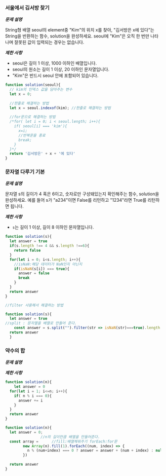 ### 서울에서 김서방 찾기

**_문제 설명_**

String형 배열 seoul의 element중 "Kim"의 위치 x를 찾아, "김서방은 x에 있다"는 String을 반환하는 함수, solution을 완성하세요. seoul에 "Kim"은 오직 한 번만 나타나며 잘못된 값이 입력되는 경우는 없습니다.

**_제한 사항_**

- seoul은 길이 1 이상, 1000 이하인 배열입니다.
- seoul의 원소는 길이 1 이상, 20 이하인 문자열입니다.
- "Kim"은 반드시 seoul 안에 포함되어 있습니다.

```javascript
function solution(seoul){
  // kim의 인덱스 값을 담아주는 변수
  let x = 0;
 
  //한줄로 해결하는 방법
  let x = seoul.indexof(kim); //한줄로 해결하는 방법
  
  //for문으로 해결하는 방법
  /*for( let i = 0; i < seoul.length; i++){
    if( seoul[i] === 'kim'){
      x=i;
      //반복문을 종료
      break;
    }
  }*/
  return '김서방은' + x + '에 있다'
}
```



### 문자열 다루기 기본

**_문제 설명_**

문자열 s의 길이가 4 혹은 6이고, 숫자로만 구성돼있는지 확인해주는 함수, solution을 완성하세요. 예를 들어 s가 "a234"이면 False를 리턴하고 "1234"라면 True를 리턴하면 됩니다.



**_제한 사항_**

- `s`는 길이 1 이상, 길이 8 이하인 문자열입니다.

```javascript
function solution(s){
  let answer = true
  if(s.length !== 4 && s.length !==6){
    return false
  }
  for(let i = 0; i<s.length; i++){
    //isNaN:해당 데이터가 NaN인지 아닌지 
    if(isNaN(s[i]) === true){
      answer = false
      break
    } 
  }
  return answer
}
```

```javascript
//filter 사용해서 해결하는 방법

function solution(s){
  let answer = true
//split : 문자열을 배열로 만들어 준다.
	const answer = s.split("").filter(str => isNaN(str)===true).length === 0 
  return answer
  }
```

 

### 약수의 합

**_문제 설명_**

**_제한 사항_**

```javascript
function solution(n){
	let answer = 0
  for(let i = 1; i<=n; i++){
    if( n % i === 0){
      answer += i
    }
  }
  return answer
}
```

```javascript
function solution(n){
  let answer = 0;
                //n의 길이만큼 배열을 만들어준다.
  const array =      //fill:배열채워주기 forEach:for문 
        new Array(n).fill(1).forEach((num, index) => {
          n % (num+index) === 0 ? answer = answer + (num + index) : null
        })
  
  return answer
}
```

